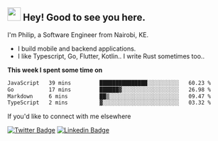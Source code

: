 <h2><img src="https://slackmojis.com/emojis/3643-cool-doge/download" width="30"/> Hey! Good to see you here.</h2>

<p>I'm Philip, a Software Engineer from Nairobi, KE. 

- I build mobile and backend applications.
- I like Typescript, Go, Flutter, Kotlin.. I write Rust sometimes too..</p>

**This week I spent some time on**
<!--START_SECTION:waka-->

```txt
JavaScript   39 mins         ███████████████░░░░░░░░░░   60.23 %
Go           17 mins         ██████▓░░░░░░░░░░░░░░░░░░   26.98 %
Markdown     6 mins          ██▒░░░░░░░░░░░░░░░░░░░░░░   09.47 %
TypeScript   2 mins          ▓░░░░░░░░░░░░░░░░░░░░░░░░   03.32 %
```

<!--END_SECTION:waka-->

If you'd like to connect with me elsewhere

[![Twitter Badge](https://img.shields.io/badge/-Twitter-1ca0f1?style=flat-square&labelColor=1ca0f1&logo=twitter&logoColor=white&link=https://twitter.com/_diogorodrigues)](https://twitter.com/kimathiphil)  [![Linkedin Badge](https://img.shields.io/badge/-LinkedIn-blue?style=flat-square&logo=Linkedin&logoColor=white&link=https://www.linkedin.com/in/philip-kimathi-2604a9114/)](https://www.linkedin.com/in/philip-kimathi-2604a9114/)

